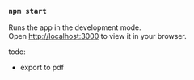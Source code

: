 ### `npm start`

Runs the app in the development mode.\
Open [http://localhost:3000](http://localhost:3000) to view it in your browser.

todo:
* export to pdf